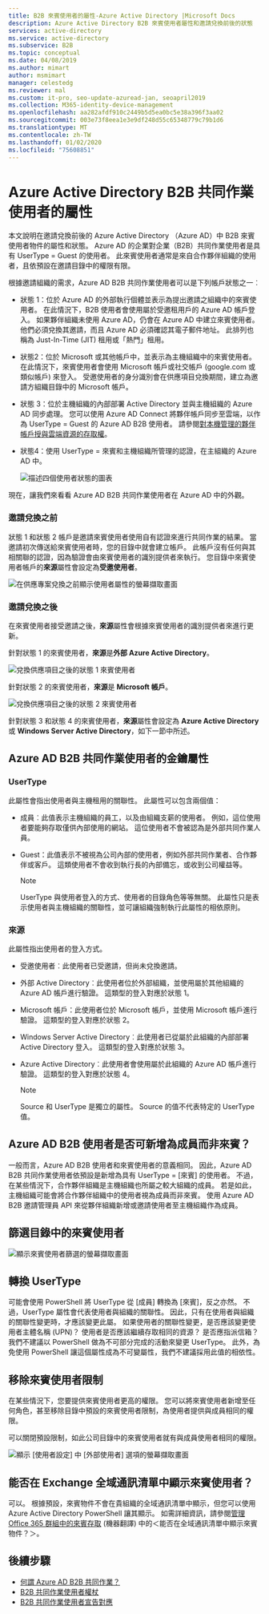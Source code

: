 ```yaml
---
title: B2B 來賓使用者的屬性-Azure Active Directory |Microsoft Docs
description: Azure Active Directory B2B 來賓使用者屬性和邀請兌換前後的狀態
services: active-directory
ms.service: active-directory
ms.subservice: B2B
ms.topic: conceptual
ms.date: 04/08/2019
ms.author: mimart
author: msmimart
manager: celestedg
ms.reviewer: mal
ms.custom: it-pro, seo-update-azuread-jan, seoapril2019
ms.collection: M365-identity-device-management
ms.openlocfilehash: aa282afdf910c2449b5d5ea0bc5e38a396f3aa02
ms.sourcegitcommit: 003e73f8eea1e3e9df248d55c65348779c79b1d6
ms.translationtype: MT
ms.contentlocale: zh-TW
ms.lasthandoff: 01/02/2020
ms.locfileid: "75608851"
---
```

# <a name="properties-of-an-azure-active-directory-b2b-collaboration-user"></a>Azure Active Directory B2B 共同作業使用者的屬性

本文說明在邀請兌換前後的 Azure Active Directory （Azure AD）中 B2B 來賓使用者物件的屬性和狀態。 Azure AD 的企業對企業（B2B）共同作業使用者是具有 UserType = Guest 的使用者。 此來賓使用者通常是來自合作夥伴組織的使用者，且依預設在邀請目錄中的權限有限。

根據邀請組織的需求，Azure AD B2B 共同作業使用者可以是下列帳戶狀態之一︰

- 狀態 1：位於 Azure AD 的外部執行個體並表示為提出邀請之組織中的來賓使用者。 在此情況下，B2B 使用者會使用屬於受邀租用戶的 Azure AD 帳戶登入。 如果夥伴組織未使用 Azure AD，仍會在 Azure AD 中建立來賓使用者。 他們必須兌換其邀請，而且 Azure AD 必須確認其電子郵件地址。 此排列也稱為 Just-In-Time (JIT) 租用或「熱門」租用。

- 狀態2：位於 Microsoft 或其他帳戶中，並表示為主機組織中的來賓使用者。 在此情況下，來賓使用者會使用 Microsoft 帳戶或社交帳戶 (google.com 或類似帳戶) 來登入。 受邀使用者的身分識別會在供應項目兌換期間，建立為邀請方組織目錄中的 Microsoft 帳戶。

- 狀態 3：位於主機組織的內部部署 Active Directory 並與主機組織的 Azure AD 同步處理。 您可以使用 Azure AD Connect 將夥伴帳戶同步至雲端，以作為 UserType = Guest 的 Azure AD B2B 使用者。 請參閱[對本機管理的夥伴帳戶授與雲端資源的存取權](hybrid-on-premises-to-cloud.md)。

- 狀態4：使用 UserType = 來賓和主機組織所管理的認證，在主組織的 Azure AD 中。

  ![描述四個使用者狀態的圖表](media/user-properties/redemption-diagram.png)


現在，讓我們來看看 Azure AD B2B 共同作業使用者在 Azure AD 中的外觀。

### <a name="before-invitation-redemption"></a>邀請兌換之前

狀態 1 和狀態 2 帳戶是邀請來賓使用者使用自有認證來進行共同作業的結果。 當邀請初次傳送給來賓使用者時，您的目錄中就會建立帳戶。 此帳戶沒有任何與其相關聯的認證，因為驗證會由來賓使用者的識別提供者來執行。 您目錄中來賓使用者帳戶的**來源**屬性會設定為**受邀使用者**。 

![在供應專案兌換之前顯示使用者屬性的螢幕擷取畫面](media/user-properties/before-redemption.png)

### <a name="after-invitation-redemption"></a>邀請兌換之後

在來賓使用者接受邀請之後，**來源**屬性會根據來賓使用者的識別提供者來進行更新。

針對狀態 1 的來賓使用者，**來源**是**外部 Azure Active Directory**。

![兌換供應項目之後的狀態 1 來賓使用者](media/user-properties/after-redemption-state1.png)

針對狀態 2 的來賓使用者，**來源**是 **Microsoft 帳戶**。

![兌換供應項目之後的狀態 2 來賓使用者](media/user-properties/after-redemption-state2.png)

針對狀態 3 和狀態 4 的來賓使用者，**來源**屬性會設定為 **Azure Active Directory** 或 **Windows Server Active Directory**，如下一節中所述。

## <a name="key-properties-of-the-azure-ad-b2b-collaboration-user"></a>Azure AD B2B 共同作業使用者的金鑰屬性
### <a name="usertype"></a>UserType
此屬性會指出使用者與主機租用的關聯性。 此屬性可以包含兩個值：
- 成員︰此值表示主機組織的員工，以及由組織支薪的使用者。 例如，這位使用者要能夠存取僅供內部使用的網站。 這位使用者不會被認為是外部共同作業人員。

- Guest：此值表示不被視為公司內部的使用者，例如外部共同作業者、合作夥伴或客戶。 這類使用者不會收到執行長的內部備忘，或收到公司權益等。

  > [!NOTE]
  > UserType 與使用者登入的方式、使用者的目錄角色等等無關。 此屬性只是表示使用者與主機組織的關聯性，並可讓組織強制執行此屬性的相依原則。

### <a name="source"></a>來源
此屬性指出使用者的登入方式。

- 受邀使用者︰此使用者已受邀請，但尚未兌換邀請。

- 外部 Active Directory︰此使用者位於外部組織，並使用屬於其他組織的 Azure AD 帳戶進行驗證。 這類型的登入對應於狀態 1。

- Microsoft 帳戶：此使用者位於 Microsoft 帳戶，並使用 Microsoft 帳戶進行驗證。 這類型的登入對應於狀態 2。

- Windows Server Active Directory︰此使用者已從屬於此組織的內部部署 Active Directory 登入。 這類型的登入對應於狀態 3。

- Azure Active Directory︰此使用者會使用屬於此組織的 Azure AD 帳戶進行驗證。 這類型的登入對應於狀態 4。
  > [!NOTE]
  > Source 和 UserType 是獨立的屬性。 Source 的值不代表特定的 UserType 值。

## <a name="can-azure-ad-b2b-users-be-added-as-members-instead-of-guests"></a>Azure AD B2B 使用者是否可新增為成員而非來賓？
一般而言，Azure AD B2B 使用者和來賓使用者的意義相同。 因此，Azure AD B2B 共同作業使用者依預設是新增為具有 UserType = [來賓] 的使用者。 不過，在某些情況下，合作夥伴組織是主機組織也所屬之較大組織的成員。 若是如此，主機組織可能會將合作夥伴組織中的使用者視為成員而非來賓。 使用 Azure AD B2B 邀請管理員 API 來從夥伴組織新增或邀請使用者至主機組織作為成員。

## <a name="filter-for-guest-users-in-the-directory"></a>篩選目錄中的來賓使用者

![顯示來賓使用者篩選的螢幕擷取畫面](media/user-properties/filter-guest-users.png)

## <a name="convert-usertype"></a>轉換 UserType
可能會使用 PowerShell 將 UserType 從 [成員] 轉換為 [來賓]，反之亦然。 不過，UserType 屬性會代表使用者與組織的關聯性。 因此，只有在使用者與組織的關聯性變更時，才應該變更此屬。 如果使用者的關聯性變更，是否應該變更使用者主體名稱 (UPN)？ 使用者是否應該繼續存取相同的資源？ 是否應指派信箱？ 我們不建議以 PowerShell 做為不可部分完成的活動來變更 UserType。 此外，為免使用 PowerShell 讓這個屬性成為不可變屬性，我們不建議採用此值的相依性。

## <a name="remove-guest-user-limitations"></a>移除來賓使用者限制
在某些情況下，您要提供來賓使用者更高的權限。 您可以將來賓使用者新增至任何角色，甚至移除目錄中預設的來賓使用者限制，為使用者提供與成員相同的權限。

可以關閉預設限制，如此公司目錄中的來賓使用者就有與成員使用者相同的權限。

![顯示 [使用者設定] 中 [外部使用者] 選項的螢幕擷取畫面](media/user-properties/remove-guest-limitations.png)

## <a name="can-i-make-guest-users-visible-in-the-exchange-global-address-list"></a>能否在 Exchange 全域通訊清單中顯示來賓使用者？
可以。 根據預設，來賓物件不會在貴組織的全域通訊清單中顯示，但您可以使用 Azure Active Directory PowerShell 讓其顯示。 如需詳細資訊，請參閱[管理 Office 365 群組中的來賓存取](https://docs.microsoft.com/office365/admin/create-groups/manage-guest-access-in-groups?redirectSourcePath=%252fen-us%252farticle%252fmanage-guest-access-in-office-365-groups-9de497a9-2f5c-43d6-ae18-767f2e6fe6e0&view=o365-worldwide#add-guests-to-the-global-address-list) \(機器翻譯\) 中的＜能否在全域通訊清單中顯示來賓物件？＞。 

## <a name="next-steps"></a>後續步驟

* [何謂 Azure AD B2B 共同作業？](what-is-b2b.md)
* [B2B 共同作業使用者權杖](user-token.md)
* [B2B 共同作業使用者宣告對應](claims-mapping.md)
